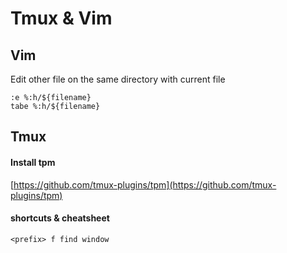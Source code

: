 Tmux & Vim
==========

Vim
---

Edit other file on the same directory with current file

```
:e %:h/${filename}
tabe %:h/${filename}
```

Tmux
----

#### Install tpm

[https://github.com/tmux-plugins/tpm](https://github.com/tmux-plugins/tpm)

#### shortcuts & cheatsheet

```
<prefix> f find window
```
